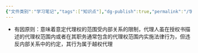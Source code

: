 ```yaml
---
{"文件类别":"学习笔记","tags":["知识点"],"dg-publish":true,"permalink":"/学习笔记/知识点cheese/有因原则/","dgPassFrontmatter":true}
---
```


- 有因原则：意味着意定代理权的范围受内部关系的限制，代理人虽在授权书描述的代理权范围内或者在其职务通常包含的代理权范围内实施法律行为，但违反内部关系中的约定，其行为属于越权代理